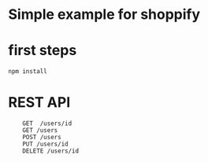 # Simple example for shoppify


# first steps

```
npm install

``` 
# REST API

```
    GET  /users/id   
    GET /users
    POST /users
    PUT /users/id
    DELETE /users/id
```    
